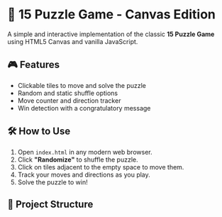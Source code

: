 # 🧩 15 Puzzle Game - Canvas Edition

A simple and interactive implementation of the classic **15 Puzzle Game** using HTML5 Canvas and vanilla JavaScript.

## 🎮 Features

- Clickable tiles to move and solve the puzzle
- Random and static shuffle options
- Move counter and direction tracker
- Win detection with a congratulatory message

## 🛠️ How to Use

1. Open `index.html` in any modern web browser.
2. Click **"Randomize"** to shuffle the puzzle.
3. Click on tiles adjacent to the empty space to move them.
4. Track your moves and directions as you play.
5. Solve the puzzle to win!

## 📁 Project Structure

